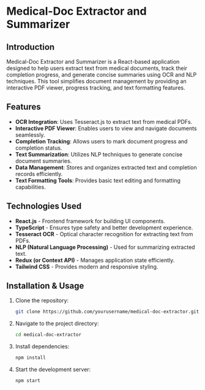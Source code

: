# Medical-Doc Extractor and Summarizer

## Introduction
Medical-Doc Extractor and Summarizer is a React-based application designed to help users extract text from medical documents, track their completion progress, and generate concise summaries using OCR and NLP techniques. This tool simplifies document management by providing an interactive PDF viewer, progress tracking, and text formatting features.

## Features
- **OCR Integration**: Uses Tesseract.js to extract text from medical PDFs.
- **Interactive PDF Viewer**: Enables users to view and navigate documents seamlessly.
- **Completion Tracking**: Allows users to mark document progress and completion status.
- **Text Summarization**: Utilizes NLP techniques to generate concise document summaries.
- **Data Management**: Stores and organizes extracted text and completion records efficiently.
- **Text Formatting Tools**: Provides basic text editing and formatting capabilities.

## Technologies Used
- **React.js** - Frontend framework for building UI components.
- **TypeScript** - Ensures type safety and better development experience.
- **Tesseract OCR** - Optical character recognition for extracting text from PDFs.
- **NLP (Natural Language Processing)** - Used for summarizing extracted text.
- **Redux (or Context API)** - Manages application state efficiently.
- **Tailwind CSS** - Provides modern and responsive styling.

## Installation & Usage
1. Clone the repository:
   ```sh
   git clone https://github.com/yourusername/medical-doc-extractor.git
   ```
2. Navigate to the project directory:
   ```sh
   cd medical-doc-extractor
   ```
3. Install dependencies:
   ```sh
   npm install
   ```
4. Start the development server:
   ```sh
   npm start
   ```

